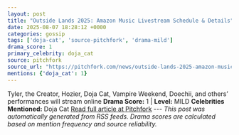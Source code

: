 ```yaml
---
layout: post
title: "Outside Lands 2025: Amazon Music Livestream Schedule & Details"
date: 2025-08-07 18:28:12 +0000
categories: gossip
tags: ['doja-cat', 'source-pitchfork', 'drama-mild']
drama_score: 1
primary_celebrity: doja_cat
source: pitchfork
source_url: "https://pitchfork.com/news/outside-lands-2025-amazon-music-livestream-schedule-and-details"
mentions: {'doja_cat': 1}
---
```


Tyler, the Creator, Hozier, Doja Cat, Vampire Weekend, Doechii, and others’ performances will stream online **Drama Score:** 1 | **Level:** MILD **Celebrities Mentioned:** Doja Cat [Read full article at Pitchfork](https://pitchfork.com/news/outside-lands-2025-amazon-music-livestream-schedule-and-details) --- *This post was automatically generated from RSS feeds. Drama scores are calculated based on mention frequency and source reliability.*